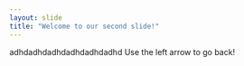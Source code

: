 ```yaml
---
layout: slide
title: "Welcome to our second slide!"
---
```

adhdadhdadhdadhdadhdadhd
Use the left arrow to go back!
